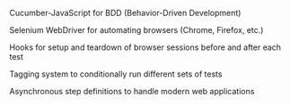 Cucumber-JavaScript for BDD (Behavior-Driven Development)

Selenium WebDriver for automating browsers (Chrome, Firefox, etc.)

Hooks for setup and teardown of browser sessions before and after each test

Tagging system to conditionally run different sets of tests

Asynchronous step definitions to handle modern web applications

